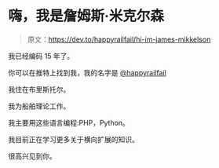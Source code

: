 # 嗨，我是詹姆斯·米克尔森

> 原文：<https://dev.to/happyrailfail/hi-im-james-mikkelson>

我已经编码 15 年了。

你可以在推特上找到我，我的名字是 [@happyrailfail](https://twitter.com/happyrailfail)

我住在布里斯托尔。

我为船舶理论工作。

我主要用这些语言编程:PHP，Python。

我目前正在学习更多关于横向扩展的知识。

很高兴见到你。